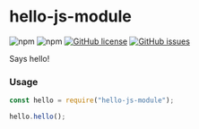 # hello-js-module
![npm](https://img.shields.io/npm/v/hello-js-module.svg)
![npm](https://img.shields.io/npm/dt/hello-js-module.svg)
[![GitHub license](https://img.shields.io/github/license/FallenEXP/hello-js-module.svg)](https://github.com/FallenEXP/hello-js-module/blob/master/LICENSE)
[![GitHub issues](https://img.shields.io/github/issues/FallenEXP/hello-js-module.svg)](https://github.com/FallenEXP/hello-js-module/issues)


Says hello!

### Usage
```js
const hello = require("hello-js-module");

hello.hello();
```